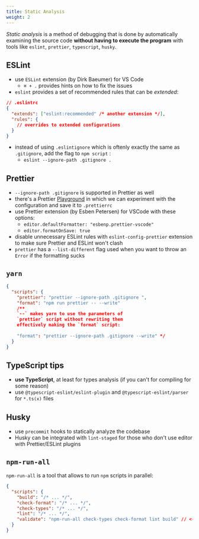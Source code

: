```yaml
---
title: Static Analysis
weight: 2
---
```


*Static analysis* is a method of debugging that is done by automatically examining the source code **without having to execute the program** with tools like `eslint`, `prettier`, `typescript`, `husky`.

## ESLint

- use `ESLint` extension (by Dirk Baeumer) for VS Code
  - `⌘ + .` provides hints on how to fix the issues
- `eslint` provides a set of recommended rules that can be _extended_:

```json
// .eslintrc
{
  "extends": ["eslint:recommended" /* another extension */],
  "rules": {
    // overrides to extended configurations
  }
}
```

- instead of using `.eslintignore` which is oftenly exactly the same as `.gitignore`, add the flag to `npm script` :
  - `eslint --ignore-path .gitignore .`

## Prettier

- `--ignore-path .gitignore` is supported in Prettier as well
- there's a Prettier [Playground](https://prettier.io/playground) in which we can experiment with the configuration and save it to `.prettierrc`
- use Prettier extension (by Esben Petersen) for VSCode with these options:
  - `editor.defaultFormatter: "esbenp.prettier-vscode"`
  - `editor.formatOnSave: true`
- disable unnecessary ESLint rules with `eslint-config-prettier` extension to make sure Prettier and ESLint won't clash
- `prettier` has a `--list-different` flag used when you want to throw an `Error` if the formatting sucks

## `yarn`

```json
{
  "scripts": {
    "prettier": "prettier --ignore-path .gitignore ",
    "format": "npm run prettier -- --write"
    /** 
    `--` makes yarn to use the parameters of 
    `prettier` script without rewriting them 
    effectively making the `format` script: 
    
    "format": "prettier --ignore-path .gitignore --write" */
  }
}
```

## TypeScript tips

- **use TypeScript**, at least for types analysis (if you can't for compiling for some reason)
- use `@typescript-eslint/eslint-plugin` and `@typescript-eslint/parser` for `*.ts(x)` files

## Husky

- use `precommit` hooks to statically analyze the codebase
- Husky can be integrated with `lint-staged` for those who don't use editor with Prettier/ESLint plugins

## `npm-run-all`

`npm-run-all` is a tool that allows to run `npm` scripts in parallel:

```json
{
  "scripts": {
    "build": "/* ... */",
    "check-format": "/* ... */",
    "check-types": "/* ... */",
    "lint": "/* ... */",
    "validate": "npm-run-all check-types check-format lint build" // <--
  }
}
```
